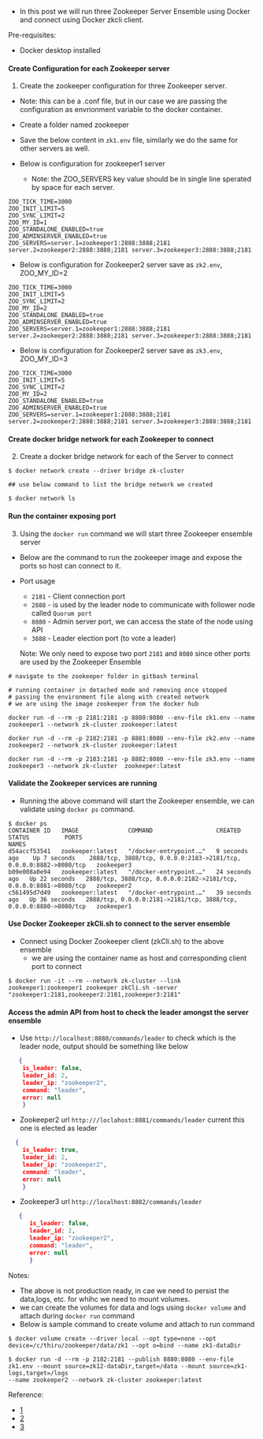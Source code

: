 - In this post we will run three Zookeeper Server Ensemble using Docker and connect using Docker zkcli client.

Pre-requisites:
   - Docker desktop installed
  
#### Create Configuration for each Zookeeper server
1. Create the zookeeper configuration for three Zookeeper server.
  - Note: this can be a .conf file, but in our case we are passing the configuration as envrionment variable to the  docker container.
  
  - Create a folder named zookeeper
  - Save the below content in `zk1.env` file, similarly we do the same for other servers as well.
  
- Below is configuration for zookeeper1 server
    - Note: the ZOO_SERVERS key value should be in single line sperated by space for each server.

```
ZOO_TICK_TIME=3000
ZOO_INIT_LIMIT=5
ZOO_SYNC_LIMIT=2
ZOO_MY_ID=1
ZOO_STANDALONE_ENABLED=true
ZOO_ADMINSERVER_ENABLED=true
ZOO_SERVERS=server.1=zookeeper1:2888:3888;2181 server.2=zookeeper2:2888:3888;2181 server.3=zookeeper3:2888:3888;2181
```

- Below is configuration for Zookeeper2 server save as `zk2.env`, ZOO_MY_ID=2

```
ZOO_TICK_TIME=3000
ZOO_INIT_LIMIT=5
ZOO_SYNC_LIMIT=2
ZOO_MY_ID=2
ZOO_STANDALONE_ENABLED=true
ZOO_ADMINSERVER_ENABLED=true
ZOO_SERVERS=server.1=zookeeper1:2888:3888;2181 server.2=zookeeper2:2888:3888;2181 server.3=zookeeper3:2888:3888;2181
```

- Below is configuration for Zookeeper2 server save as `zk3.env`, ZOO_MY_ID=3

```
ZOO_TICK_TIME=3000
ZOO_INIT_LIMIT=5
ZOO_SYNC_LIMIT=2
ZOO_MY_ID=2
ZOO_STANDALONE_ENABLED=true
ZOO_ADMINSERVER_ENABLED=true
ZOO_SERVERS=server.1=zookeeper1:2888:3888;2181 server.2=zookeeper2:2888:3888;2181 server.3=zookeeper3:2888:3888;2181
```

#### Create docker bridge network for each Zookeeper to connect
 
2. Create a docker bridge network for each of the Server to connect

```
$ docker network create --driver bridge zk-cluster

## use below command to list the bridge network we created

$ docker network ls 
```

#### Run the container exposing port

3. Using the `docker run` command we will start three Zookeeper ensemble server
  - Below are the command to run the zookeeper image and expose the ports so host can connect to it.
  - Port usage 
     - `2181` - Client connection port
     - `2888` - is used by the leader node to communicate with follower node called `Quorum port`
     - `8080` - Admin server port, we can access the state of the node using API
     - `3888` - Leader election port (to vote a leader)
     
     Note: We only need to expose two port `2181` and `8080` since other ports are used by the Zookeeper Ensemble

```
# navigate to the zookeeper folder in gitbash terminal

# running container in detached mode and removing once stopped 
# passing the environment file along with created network 
# we are using the image zookeeper from the docker hub

docker run -d --rm -p 2181:2181 -p 8880:8080 --env-file zk1.env --name zookeeper1 --network zk-cluster zookeeper:latest

docker run -d --rm -p 2182:2181 -p 8881:8080 --env-file zk2.env --name zookeeper2 --network zk-cluster zookeeper:latest

docker run -d --rm -p 2183:2181 -p 8882:8080 --env-file zk3.env --name zookeeper3 --network zk-cluster  zookeeper:latest
```

#### Validate the Zookeeper services are running

- Running the above command will start the Zookeeper ensemble, we can validate using `docker ps` command.

```
$ docker ps
CONTAINER ID   IMAGE              COMMAND                  CREATED          STATUS          PORTS                                                                NAMES
d54accf53541   zookeeper:latest   "/docker-entrypoint.…"   9 seconds ago    Up 7 seconds    2888/tcp, 3888/tcp, 0.0.0.0:2183->2181/tcp, 0.0.0.0:8882->8080/tcp   zookeeper3
b09e008a0e94   zookeeper:latest   "/docker-entrypoint.…"   24 seconds ago   Up 22 seconds   2888/tcp, 3888/tcp, 0.0.0.0:2182->2181/tcp, 0.0.0.0:8881->8080/tcp   zookeeper2
c561495d7d49   zookeeper:latest   "/docker-entrypoint.…"   39 seconds ago   Up 36 seconds   2888/tcp, 0.0.0.0:2181->2181/tcp, 3888/tcp, 0.0.0.0:8880->8080/tcp   zookeeper1
```

#### Use Docker Zookeeper zkCli.sh to connect to the server ensemble

- Connect using Docker Zookeeper client (zkCli.sh) to the above ensemble
  - we are using the container name as host and corresponding client port to connect

```
$ docker run -it --rm --network zk-cluster --link zookeeper1:zookeeper1 zookeeper zkCli.sh -server "zookeeper1:2181,zookeeper2:2181,zookeeper3:2181"
```


#### Access the admin API from host to check the leader amongst the server ensemble

- Use `http://localhost:8880/commands/leader` to check which is the leader node, output should be  something like below
 
```json
   {
    is_leader: false,
    leader_id: 2,
    leader_ip: "zookeeper2",
    command: "leader",
    error: null
    }
```

- Zookeeper2 url `http:///loclahost:8881/commands/leader` current this one is elected as leader

```json 
  {
    is_leader: true,
    leader_id: 2,
    leader_ip: "zookeeper2",
    command: "leader",
    error: null
    }
```

- Zookeeper3 url `http://localhost:8882/commands/leader`

```json
   {
      is_leader: false,
      leader_id: 2,
      leader_ip: "zookeeper2",
      command: "leader",
      error: null
      }
```

Notes:
   - The above is not production ready, in cae we need to persist the data,logs, etc. for whihc we need to mount volumes.
   - we can create the volumes for data and logs using `docker volume` and attach during `docker run` command
   - Below is sample command to create volume and attach to run command

   ```
   $ docker volume create --driver local --opt type=none --opt device=/c/thiru/zookeeper/data/zk1 --opt o=bind --name zk1-dataDir
   
   $ docker run -d --rm -p 2182:2181 --publish 8880:8080 --env-file zk1.env --mount source=zk12-dataDir,target=/data --mount source=zk1-logs,target=/logs 
--name zookeeper2 --network zk-cluster zookeeper:latest
   ```

Reference:
  - [1](https://farid-baharuddin.medium.com/setting-up-an-apache-zookeeper-cluster-in-docker-8960d5c23f5c)
  - [2](http://www.mtitek.com/tutorials/zookeeper/zkCli.php)
  - [3](https://hub.docker.com/_/zookeeper)
